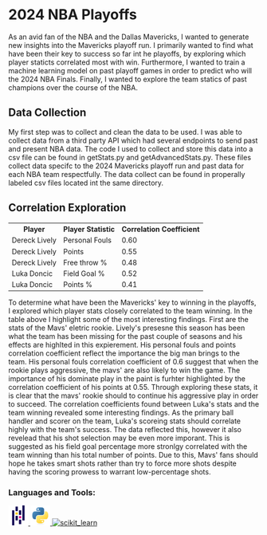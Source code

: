 <h1>2024 NBA Playoffs</h1>

<p1>As an avid fan of the NBA and the Dallas Mavericks, I wanted to generate new insights into the Mavericks playoff run. I primarily wanted to find what have been their key to success so far int he playoffs, by exploring which player staticts correlated most with win. Furthermore, I wanted to train a machine learning model on past playoff games in order to predict who will the 2024 NBA Finals. Finally, I wanted to explore the team statics of past champions over the course of the NBA.</p1>

<h2>Data Collection</h2>
<p2>My first step was to collect and clean the data to be used. I was able to collect data from a third party API which had several endpoints to send past and present NBA data. The code I used to collect and store this data into a csv file can be found in getStats.py and getAdvancedStats.py. These files collect data specifc to the 2024 Mavericks playoff run and past data for each NBA team respectfully. The data collect can be found in properally labeled csv files located int the same directory.</p2>

<h2>Correlation Exploration</h2>
<table style="width:100%">
  <tr>
    <th>Player</th>
    <th>Player Statistic</th>
    <th>Correlation Coefficient</th>
  </tr>
  <tr>
    <td>Dereck Lively</td>
    <td>Personal Fouls</td>
    <td>0.60</td>
  </tr>
  <tr>
    <td>Dereck Lively</td>
    <td>Points</td>
    <td>0.55</td>
  </tr>
  <tr>
    <td>Dereck Lively</td>
    <td>Free throw %</td>
    <td>0.48</td>
  </tr>
  <tr>
    <td>Luka Doncic</td>
    <td>Field Goal %</td>
    <td>0.52</td>
  </tr>
  <tr>
    <td>Luka Doncic</td>
    <td>Points %</td>
    <td>0.41</td>
  </tr>
</table>
<p2>To determine what have been the Mavericks' key to winning in the playoffs, I explored which player stats closely correlated to the team winning. In the table above I highlight some of the most interesting findings. First are the stats of the Mavs' eletric rookie. Lively's presesne this season has been what the team has been missing for the past couple of seasons and his effects are highlted in this expierement. His personal fouls and points correlation coefficient reflect the importance the big man brings to the team. His personal fouls correlation coefficient of 0.6 suggest that when the rookie plays aggressive, the mavs' are also likely to win the game. The importance of his dominate play in the paint is furhter highlighted by the correlation coefficient of his points at 0.55. Through exploring these stats, it is clear that the mavs' rookie should  to continue his aggressive play in order to succeed.</p2>
<p2>The correlation coefficients found between Luka's stats and the team winning revealed some interesting findings. As the primary ball handler and scorer on the team, Luka's scoreing stats should correlate highly with the team's success. The data reflected this, however it also revelead that his shot selection may be even more imporant. This is suggested as his field goal percentage more stronlgy correlated with the team winning than his total number of points. Due to this, Mavs' fans should hope he takes smart shots rather than try to force more shots despite having the scoring prowess to warrant low-percentage shots.</p2>



<h3 align="left">Languages and Tools:</h3>
<p align="left"> <a href="https://pandas.pydata.org/" target="_blank" rel="noreferrer"> <img src="https://raw.githubusercontent.com/devicons/devicon/2ae2a900d2f041da66e950e4d48052658d850630/icons/pandas/pandas-original.svg" alt="pandas" width="40" height="40"/> </a> <a href="https://www.python.org" target="_blank" rel="noreferrer"> <img src="https://raw.githubusercontent.com/devicons/devicon/master/icons/python/python-original.svg" alt="python" width="40" height="40"/> </a> <a href="https://scikit-learn.org/" target="_blank" rel="noreferrer"> <img src="https://upload.wikimedia.org/wikipedia/commons/0/05/Scikit_learn_logo_small.svg" alt="scikit_learn" width="40" height="40"/> </a> </p>

